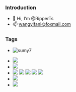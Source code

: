 ### Introduction

- 👋 Hi, I’m @RipperTs
- 📫 wangyifani@foxmail.com

### Tags
+ ![sumy7](https://komarev.com/ghpvc/?username=ripperts)
- [![](https://img.shields.io/badge/OS-Arch%20Linux-33aadd?style=flat-square&logo=arch-linux&logoColor=ffffff)](https://www.archlinux.org/)
- [![](https://img.shields.io/badge/macOS-Hackintosh-292e33?style=flat-square&logo=apple&logoColor=ffffff)](https://www.tonymacx86.com/)
- [![](https://img.shields.io/badge/-Java-007396?style=flat-square&logo=Java&logoColor=ffffff)](https://reactjs.org/) [![](https://img.shields.io/badge/-PHP-007396?style=flat-square&logo=PHP&logoColor=ffffff)](https://reactjs.org/) [![](https://img.shields.io/badge/-Go-007396?style=flat-square&logo=Go&logoColor=ffffff)](https://reactjs.org/) [![](https://img.shields.io/badge/-Python-007396?style=flat-square&logo=Python&logoColor=ffffff)](https://reactjs.org/) [![](https://img.shields.io/badge/-Vue-007396?style=flat-square&logo=Vue&logoColor=ffffff)](https://reactjs.org/)
- ![](https://img.shields.io/badge/-Nintendo%20Switch-e60012?style=flat-square&logo=nintendo%20switch&logoColor=ffffff)
- [![](https://img.shields.io/badge/Steam-171a21?style=flat-square&logo=steam&logoColor=ffffff)](https://steamcommunity.com/id/antzuhl)
